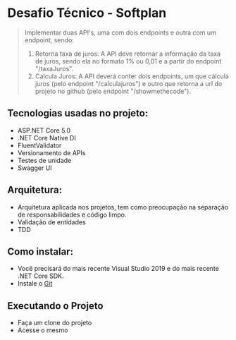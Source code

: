 # Desafio Técnico - Softplan
> Implementar duas API's, uma com dois endpoints e outra com um endpoint, sendo: 
> 1. Retorna taxa de juros: A API deve retornar a informação da taxa de juros, sendo ela no formato 1% ou 0,01 e a partir do endpoint "/taxaJuros".
> 2. Calcula Juros: A API deverá conter dois endpoints, um que cálcula juros (pelo endpoint "/calculajuros") e outro que retorna a url do projeto no github 
> (pelo endpoint "/showmethecode"). 

## Tecnologias usadas no projeto:
* ASP.NET Core 5.0
* .NET Core Native DI
* FluentValidator
* Versionamento de APIs
* Testes de unidade
* Swagger UI 

## Arquitetura:

* Arquitetura aplicada nos projetos, tem como preocupação na separação de responsabilidades e código limpo.
* Validação de entidades
* TDD 

## Como instalar:

* Você precisará do mais recente Visual Studio 2019 e do mais recente .NET Core SDK.
* Instale o [Git](https://git-scm.com/downloads "git")

## Executando o Projeto
* Faça um clone do projeto
* Acesse o mesmo


